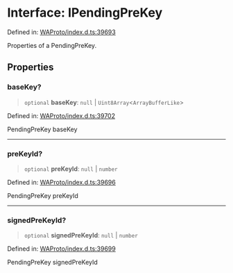 # Interface: IPendingPreKey

Defined in: [WAProto/index.d.ts:39693](https://github.com/Fokusdotid/Baileys/blob/eb819228f591f9a29a091aefc3a8c91a38d77089/WAProto/index.d.ts#L39693)

Properties of a PendingPreKey.

## Properties

### baseKey?

> `optional` **baseKey**: `null` \| `Uint8Array`\<`ArrayBufferLike`\>

Defined in: [WAProto/index.d.ts:39702](https://github.com/Fokusdotid/Baileys/blob/eb819228f591f9a29a091aefc3a8c91a38d77089/WAProto/index.d.ts#L39702)

PendingPreKey baseKey

***

### preKeyId?

> `optional` **preKeyId**: `null` \| `number`

Defined in: [WAProto/index.d.ts:39696](https://github.com/Fokusdotid/Baileys/blob/eb819228f591f9a29a091aefc3a8c91a38d77089/WAProto/index.d.ts#L39696)

PendingPreKey preKeyId

***

### signedPreKeyId?

> `optional` **signedPreKeyId**: `null` \| `number`

Defined in: [WAProto/index.d.ts:39699](https://github.com/Fokusdotid/Baileys/blob/eb819228f591f9a29a091aefc3a8c91a38d77089/WAProto/index.d.ts#L39699)

PendingPreKey signedPreKeyId
